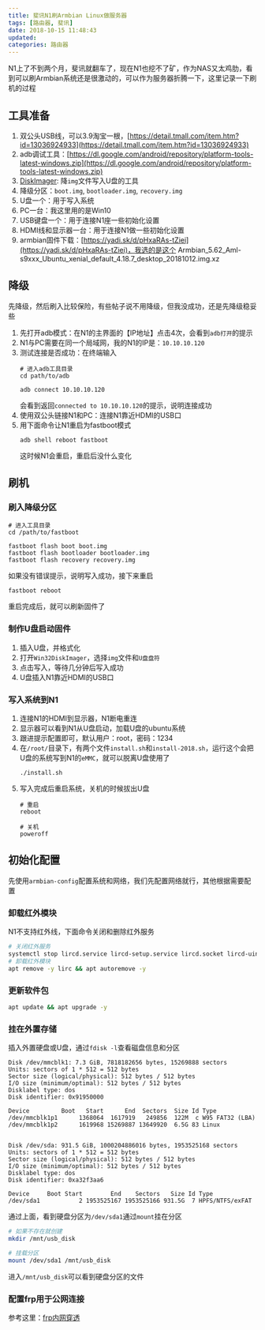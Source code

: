 ```yaml
---
title: 斐讯N1刷Armbian Linux做服务器
tags: [路由器, 斐讯]
date: 2018-10-15 11:48:43
updated:
categories: 路由器
---
```



N1上了不到两个月，斐讯就翻车了，现在N1也挖不了矿，作为NAS又太鸡肋，看到可以刷Armbian系统还是很激动的，可以作为服务器折腾一下，这里记录一下刷机的过程

<!-- more -->

## 工具准备
1. 双公头USB线，可以3.9淘宝一根，[https://detail.tmall.com/item.htm?id=13036924933](https://detail.tmall.com/item.htm?id=13036924933)
2. adb调试工具：[https://dl.google.com/android/repository/platform-tools-latest-windows.zip](https://dl.google.com/android/repository/platform-tools-latest-windows.zip)
3. [DiskImager](https://sourceforge.net/projects/win32diskimager/): 降`img`文件写入U盘的工具
4. 降级分区：`boot.img`, `bootloader.img`, `recovery.img`
5. U盘一个：用于写入系统
6. PC一台：我这里用的是Win10
7. USB键盘一个：用于连接N1座一些初始化设置
8. HDMI线和显示器一台：用于连接N1做一些初始化设置
9. armbian固件下载：[https://yadi.sk/d/pHxaRAs-tZiei](https://yadi.sk/d/pHxaRAs-tZiei)，我选的是这个
    Armbian_5.62_Aml-s9xxx_Ubuntu_xenial_default_4.18.7_desktop_20181012.img.xz

## 降级
先降级，然后刷入比较保险，有些帖子说不用降级，但我没成功，还是先降级稳妥些

1. 先打开adb模式：在N1的主界面的【IP地址】点击4次，会看到`adb打开`的提示
2. N1与PC需要在同一个局域网，我的N1的IP是：`10.10.10.120`
3. 测试连接是否成功：在终端输入
    ```
    # 进入adb工具目录
    cd path/to/adb
    
    adb connect 10.10.10.120    
    ```
    会看到返回`connected to 10.10.10.120`的提示，说明连接成功
4. 使用双公头链接N1和PC：连接N1靠近HDMI的USB口
5. 用下面命令让N1重启为fastboot模式
    ```
    adb shell reboot fastboot
    ```
    这时候N1会重启，重启后没什么变化

## 刷机
### 刷入降级分区
```
# 进入工具目录
cd /path/to/fastboot

fastboot flash boot boot.img
fastboot flash bootloader bootloader.img
fastboot flash recovery recovery.img
```
如果没有错误提示，说明写入成功，接下来重启
```
fastboot reboot
```
重启完成后，就可以刷新固件了

### 制作U盘启动固件
1. 插入U盘，并格式化
2. 打开`Win32DiskImager`，选择`img`文件和`U盘盘符`
3. 点击写入，等待几分钟后写入成功
4. U盘插入N1靠近HDMI的USB口

### 写入系统到N1
1. 连接N1的HDMI到显示器，N1断电重连
2. 显示器可以看到N1从U盘启动，加载U盘的ubuntu系统
3. 跟进提示配置即可，默认用户：root，密码：1234
4. 在`/root/`目录下，有两个文件`install.sh`和`install-2018.sh`，运行这个会把U盘的系统写到N1的`eMMC`，就可以脱离U盘使用了
    ```
    ./install.sh
    ```
5. 写入完成后重启系统，关机的时候拔出U盘
    ```
    # 重启
    reboot

    # 关机
    poweroff
    ```

## 初始化配置
先使用`armbian-config`配置系统和网络，我们先配置网络就行，其他根据需要配置

### 卸载红外模块
N1不支持红外线，下面命令关闭和删除红外服务
```bash
# 关闭红外服务
systemctl stop lircd.service lircd-setup.service lircd.socket lircd-uinput.service lircmd.service
# 卸载红外模块
apt remove -y lirc && apt autoremove -y
```

### 更新软件包
```bash
apt update && apt upgrade -y
```

### 挂在外置存储
插入外置硬盘或U盘，通过`fdisk -l`查看磁盘信息和分区
```shell
Disk /dev/mmcblk1: 7.3 GiB, 7818182656 bytes, 15269888 sectors
Units: sectors of 1 * 512 = 512 bytes
Sector size (logical/physical): 512 bytes / 512 bytes
I/O size (minimum/optimal): 512 bytes / 512 bytes
Disklabel type: dos
Disk identifier: 0x91950000

Device         Boot   Start      End  Sectors  Size Id Type
/dev/mmcblk1p1      1368064  1617919   249856  122M  c W95 FAT32 (LBA)
/dev/mmcblk1p2      1619968 15269887 13649920  6.5G 83 Linux


Disk /dev/sda: 931.5 GiB, 1000204886016 bytes, 1953525168 sectors
Units: sectors of 1 * 512 = 512 bytes
Sector size (logical/physical): 512 bytes / 512 bytes
I/O size (minimum/optimal): 512 bytes / 512 bytes
Disklabel type: dos
Disk identifier: 0xa32f3aa6

Device     Boot Start        End    Sectors   Size Id Type
/dev/sda1           2 1953525167 1953525166 931.5G  7 HPFS/NTFS/exFAT
```
通过上面，看到硬盘分区为`/dev/sda1`通过`mount`挂在分区
```bash
# 如果不存在就创建
mkdir /mnt/usb_disk

# 挂载分区
mount /dev/sda1 /mnt/usb_disk
```
进入`/mnt/usb_disk`可以看到硬盘分区的文件

### 配置frp用于公网连接
参考这里：[frp内网穿透](/2018-10-18/frp-start/)
